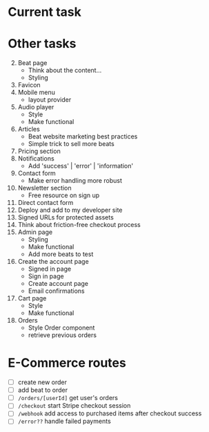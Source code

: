 # Current task

# Other tasks

2. Beat page
   - Think about the content...
   - Styling
3. Favicon
4. Mobile menu
   - layout provider
5. Audio player
   - Style
   - Make functional
6. Articles
   - Beat website marketing best practices
   - Simple trick to sell more beats
7. Pricing section
8. Notifications
   - Add 'success' | 'error' | 'information'
9. Contact form
   - Make error handling more robust
10. Newsletter section
    - Free resource on sign up
11. Direct contact form
12. Deploy and add to my developer site
13. Signed URLs for protected assets
14. Think about friction-free checkout process
15. Admin page
    - Styling
    - Make functional
    - Add more beats to test
16. Create the account page
    - Signed in page
    - Sign in page
    - Create account page
    - Email confirmations
17. Cart page
    - Style
    - Make functional
18. Orders
    - Style Order component
    - retrieve previous orders

# E-Commerce routes

- [ ] create new order
- [ ] add beat to order
- [ ] `/orders/[userId]` get user's orders
- [ ] `/checkout` start Stripe checkout session
- [ ] `/webhook` add access to purchased items after checkout success
- [ ] `/error??` handle failed payments
